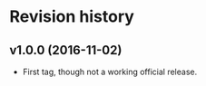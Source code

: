 Revision history
=======================================


v1.0.0 (2016-11-02)
---------------------------------------

* First tag, though not a working official release.

